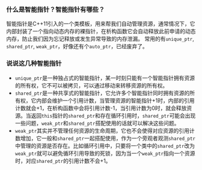 ### 什么是智能指针？智能指针有哪些？
智能指针是C++11引入的一个类模板，用来帮我们自动管理资源，通常情况下，它内部封装了一个指向动态内存的裸指针，在析构函数它会自动释放此前申请的动态内存，防止我们因为忘记释放或发生异常导致的内存泄漏。
常用的有`unique_ptr`, `shared_ptr`, `weak_ptr`，好像还有个`auto_ptr`，已经废弃了。

###  说说这几种智能指针
- `unique_ptr`是一种独占式的智能指针，某一时刻只能有一个智能指针拥有资源的所有权，它不可以被拷贝，可以通过移动来转移资源的所有权。
- `shared_ptr`是一种共享式的智能指针，它允许多个智能指针同时拥有资源的所有权，它内部会维护一个引用计数，当管理资源的智能指针+1时，内部的引用计数就会+1，在析构函数中会将引用计数-1，当引用计数为0时，就会释放资源。当返回`this`指针的`shared_ptr`和存在循环引用时，`shared_ptr`可能会出现一些问题，`weak_ptr`和`shared_ptr`搭配使用的话就可以解决这些问题。
- `weak_ptr`其实并不管理任何资源的生命周期，它也不会使得对应资源的引用计数增加，它一般和`shared_ptr`一起搭配使用，作为一个旁观者观测`shared_ptr`中管理的资源是否存在。比如循环引用中，只要将一个类中的`shared_ptr`改为`weak_ptr`就可以避免循环引用导致的死锁，因为当一个`weak_ptr`指向一个资源时，对应`shared_ptr`的引用计数不会+1。
